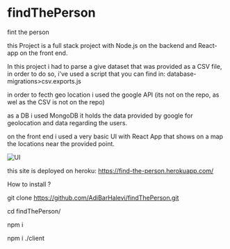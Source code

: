 # findThePerson
fint the person

this Project is a full stack project with Node.js on the backend and React-app on the front end.

In this project i had to parse a give dataset that was provided as a CSV file, in order to do so,
i've used a script that you can find in: database-migrations>csv.exports.js

in order to fecth geo location i used the google API (its not on the repo, as wel as the CSV is not on the repo)

as a DB i used MongoDB it holds the data provided by google for geolocation and data regarding the users.

on the front end i used a very basic UI with React App that shows on a map the locations near the provided point.

![UI](https://user-images.githubusercontent.com/77383329/128132960-540b9c62-ea8b-403f-a74c-9d6212a5cc7a.png)

this site is deployed on heroku: https://find-the-person.herokuapp.com/


How to install ?

git clone https://github.com/AdiBarHalevi/findThePerson.git

cd findThePerson/

npm i

npm i ./client
